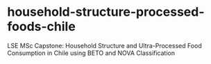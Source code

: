 # household-structure-processed-foods-chile
LSE MSc Capstone: Household Structure and Ultra-Processed Food Consumption in Chile using BETO and NOVA Classification
